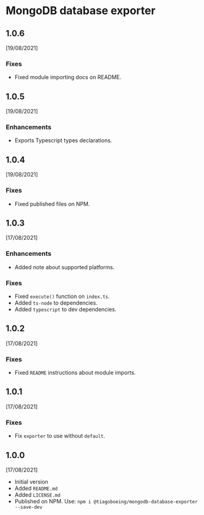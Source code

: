 # MongoDB database exporter

## 1.0.6

[19/08/2021]

### Fixes

- Fixed module importing docs on README.

## 1.0.5

[19/08/2021]

### Enhancements

- Exports Typescript types declarations.

## 1.0.4

[19/08/2021]

### Fixes

- Fixed published files on NPM.

## 1.0.3

[17/08/2021]

### Enhancements

- Added note about supported platforms.

### Fixes

- Fixed `execute()` function on `index.ts`.
- Added `ts-node` to dependencies.
- Added `typescript` to dev dependencies.

## 1.0.2

[17/08/2021]

### Fixes

- Fixed `README` instructions about module imports.

## 1.0.1

[17/08/2021]

### Fixes

- Fix `exporter` to use without `default`.

## 1.0.0

[17/08/2021]

- Initial version
- Added `README.md`
- Added `LICENSE.md`
- Published on NPM. Use: `npm i @tiagoboeing/mongodb-database-exporter --save-dev`
